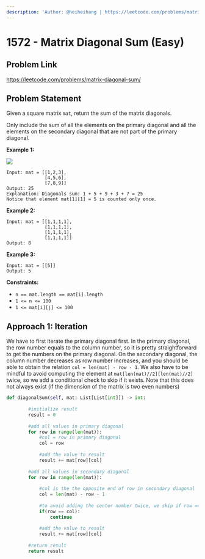 ```yaml
---
description: 'Author: @heiheihang | https://leetcode.com/problems/matrix-diagonal-sum/'
---
```


# 1572 - Matrix Diagonal Sum (Easy)

## Problem Link

https://leetcode.com/problems/matrix-diagonal-sum/

## Problem Statement

Given a square matrix `mat`, return the sum of the matrix diagonals.

Only include the sum of all the elements on the primary diagonal and all the elements on the secondary diagonal that are not part of the primary diagonal.

**Example 1:**

![](https://assets.leetcode.com/uploads/2020/08/14/sample\_1911.png)

```
Input: mat = [[1,2,3],
              [4,5,6],
              [7,8,9]]
Output: 25
Explanation: Diagonals sum: 1 + 5 + 9 + 3 + 7 = 25
Notice that element mat[1][1] = 5 is counted only once.
```

**Example 2:**

```
Input: mat = [[1,1,1,1],
              [1,1,1,1],
              [1,1,1,1],
              [1,1,1,1]]
Output: 8
```

**Example 3:**

```
Input: mat = [[5]]
Output: 5
```

**Constraints:**

* `n == mat.length == mat[i].length`
* `1 <= n <= 100`
* `1 <= mat[i][j] <= 100`

## Approach 1: Iteration

We have to first iterate the primary diagonal first. In the primary diagonal, the row number equals to the column number, so it is pretty straightforward to get the numbers on the primary diagonal. On the secondary diagonal, the column number decreases as row number increases, and you should be able to obtain the relation `col = len(mat) - row - 1`. We also have to be mindful to avoid computing the element at `mat[len(mat)//2][len(mat)//2]` twice, so we add a conditional check to skip if it exists. Note that this does not always exist (if the dimension of the matrix is two even numbers)

<SolutionAuthor name="@heiheihang"/>

```python
def diagonalSum(self, mat: List[List[int]]) -> int:
        
        #initialize result
        result = 0
        
        #add all values in primary diagonal
        for row in range(len(mat)):
            #col = row in primary diagonal
            col = row 
            
            #add the value to result
            result += mat[row][col]
        
        #add all values in secondary diagonal
        for row in range(len(mat)):
            
            #col is the the opposite end of row in secondary diagonal
            col = len(mat) - row - 1
            
            #to avoid adding the center number twice, we skip if row == col
            if(row == col):
                continue
                
            #add the value to result
            result += mat[row][col]
        
        #return result
        return result
```
